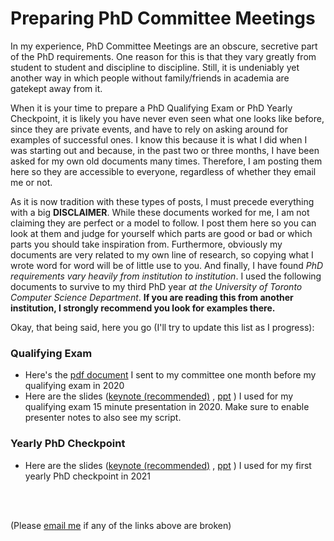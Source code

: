 # Preparing PhD Committee Meetings


In my experience, PhD Committee Meetings are an obscure, secretive part of the PhD requirements. One reason for this is that they vary greatly from student to student and discipline to discipline. Still, it is undeniably yet another way in which people without family/friends in academia are gatekept away from it. 

When it is your time to prepare a PhD Qualifying Exam or PhD Yearly Checkpoint, it is likely you have never even seen what one looks like before, since they are private events, and have to rely on asking around for examples of successful ones. I know this because it is what I did when I was starting out and because, in the past two or three months, I have been asked for my own old documents many times. Therefore, I am posting them here so they are accessible to everyone, regardless of whether they email me or not.

As it is now tradition with these types of posts, I must precede everything with a big **DISCLAIMER**. While these documents worked for me, I am not claiming they are perfect or a model to follow. I post them here so you can look at them and judge for yourself which parts are good or bad or which parts you should take inspiration from. Furthermore, obviously my documents are very related to my own line of research, so copying what I wrote word for word will be of little use to you. And finally, I have found *PhD requirements vary heavily from institution to institution*. I used the following documents to survive to my third PhD year *at the University of Toronto Computer Science Department*. **If you are reading this from another institution, I strongly recommend you look for examples there.**  

Okay, that being said, here you go (I'll try to update this list as I progress):

### Qualifying Exam
- Here's the [pdf document](pdf/phd-committee/qualifying-exam.pdf) I sent to my committee one month before my qualifying exam in 2020
- Here are the slides ([keynote (recommended)](https://www.dropbox.com/s/m8bh3stwkml1rzg/qualifying-exam.key?dl=0) , [ppt](https://www.dropbox.com/s/xvqfdcoisopscrl/qualifying-exam.pptx?dl=0) ) I used for my qualifying exam 15 minute presentation in 2020. Make sure to enable presenter notes to also see my script.

### Yearly PhD Checkpoint
- Here are the slides ([keynote (recommended)](https://www.dropbox.com/s/w3dbxdl34xakmy0/checkpoint-2021.key?dl=0) , [ppt](https://www.dropbox.com/s/0ua2j49s7y031xv/checkpoint-2021.pptx?dl=0) ) I used for my first yearly PhD checkpoint in 2021 

<br>
<br>

(Please [email me](mailto:sgsellan@gmail.com) if any of the links above are broken)

